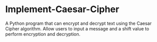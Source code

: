 # Implement-Caesar-Cipher
A Python program that can encrypt and decrypt text using the Caesar Cipher algorithm. Allow users to input a message and a shift value to perform encryption and decryption.
